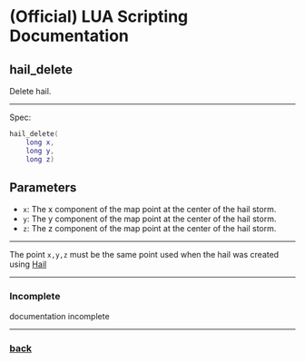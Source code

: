 
# (Official) LUA Scripting Documentation

## hail_delete

Delete hail.

___

Spec:

```lua
hail_delete(
	long x,
	long y,
	long z)
```

## Parameters

- `x`: The x component of the map point at the center of the hail storm.
- `y`: The y component of the map point at the center of the hail storm.
- `z`: The z component of the map point at the center of the hail storm.

___

The point `x,y,z` must be the same point used when the hail was created using [Hail](hail)

___

### Incomplete

documentation incomplete

___

### [back](../weather)
